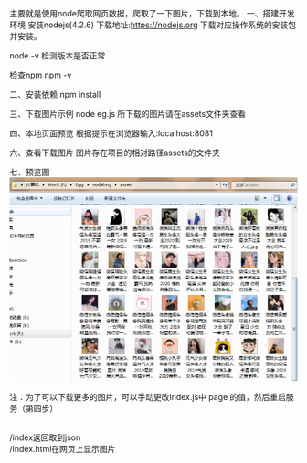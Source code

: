 主要就是使用node爬取网页数据，爬取了一下图片，下载到本地。
一、搭建开发环境
安装nodejs(4.2.6)
下载地址:https://nodejs.org 下载对应操作系统的安装包并安装。

node -v
检测版本是否正常

检查npm
npm -v

二、安装依赖
npm install

三、下载图片示例
node eg.js
所下载的图片请在assets文件夹查看

四、本地页面预览
根据提示在浏览器输入:localhost:8081

六、查看下载图片
图片存在项目的相对路径assets的文件夹

七、预览图
![预览图](https://raw.githubusercontent.com/ght5935/nodeImg/master/assets/1.png)

注：为了可以下载更多的图片，可以手动更改index.js中 page 的值，然后重启服务（第四步）

<br/>
/index返回取到json
<br/>
/index.html在网页上显示图片
